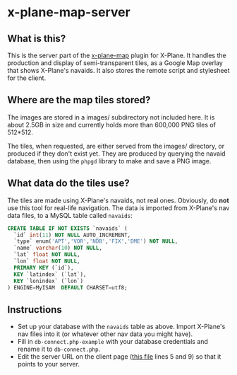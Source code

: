 # x-plane-map-server

## What is this?

This is the server part of the [x-plane-map](https://github.com/foucdeg/x-plane-map) plugin for X-Plane. It handles the production and display of semi-transparent tiles, as a Google Map overlay that shows X-Plane's navaids. It also stores the remote script and stylesheet for the client.

## Where are the map tiles stored?

The images are stored in a images/ subdirectory not included here. It is about 2.5GB in size and currently holds more than 600,000 PNG tiles of 512*512.

The tiles, when requested, are either served from the images/ directory, or produced if they don't exist yet. They are produced by querying the navaid database, then using the `phpgd` library to make and save a PNG image.

## What data do the tiles use?

The tiles are made using X-Plane's navaids, not real ones. Obviously, do **not** use this tool for real-life navigation. 
The data is imported from X-Plane's nav data files, to a MySQL table called `navaids`:

```sql
CREATE TABLE IF NOT EXISTS `navaids` (
  `id` int(11) NOT NULL AUTO_INCREMENT,
  `type` enum('APT','VOR','NDB','FIX','DME') NOT NULL,
  `name` varchar(10) NOT NULL,
  `lat` float NOT NULL,
  `lon` float NOT NULL,
  PRIMARY KEY (`id`),
  KEY `latindex` (`lat`),
  KEY `lonindex` (`lon`)
) ENGINE=MyISAM  DEFAULT CHARSET=utf8;
```



## Instructions

* Set up your database with the `navaids` table as above. Import X-Plane's nav files into it (or whatever other nav data you might have).
* Fill in `db-connect.php-example` with your database credentials and rename it to `db-connect.php`.
* Edit the server URL on the client page ([this file](https://github.com/foucdeg/x-plane-map/blob/master/res/index.html) lines 5 and 9) so that it points to your server.

